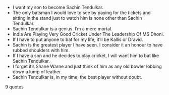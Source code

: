  - I want my son to become Sachin Tendulkar.
 - The only batsman I would love to see by paying for the tickets and sitting in the stand just to watch him is none other than Sachin Tendulkar.
 - Sachin Tendulkar is a genius. I’m a mere mortal.
 - India Are Playing Very Good Cricket Under The Leadership Of MS Dhoni.
 - If I have to put anyone to bat for my life, it’ll be Kallis or Dravid.
 - Sachin is the greatest player I have seen. I consider it an honour to have rubbed shoulders with him.
 - If I have a son and he decides to play cricket, I will want him to bat like Sachin Tendulkar.
 - I forget it’s Shane Warne and just think of him as any old bowler lobbing down a lump of leather.
 - Sachin Tendulkar is, in my time, the best player without doubt.

9 quotes